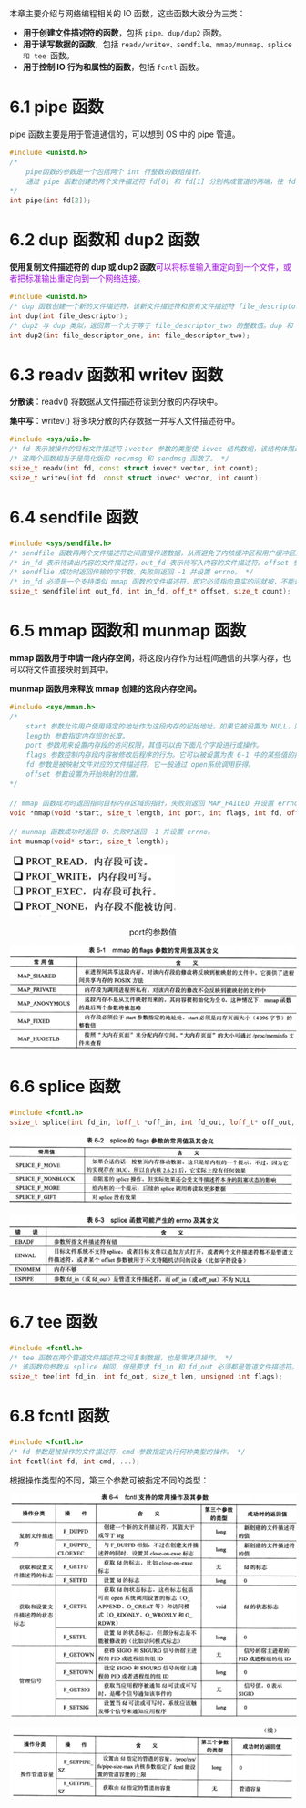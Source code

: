 本章主要介绍与网络编程相关的 IO 函数，这些函数大致分为三类：

* **用于创建文件描述符的函数**，包括 `pipe、dup/dup2` 函数。
* **用于读写数据的函数**，包括 `readv/writev、sendfile、mmap/munmap、splice 和 tee `函数。
* **用于控制 IO 行为和属性的函数**，包括 `fcntl` 函数。



# 6.1 pipe 函数

pipe 函数主要是用于管道通信的，可以想到 OS 中的 pipe 管道。

```c++
#include <unistd.h>
/* 
	pipe函数的参数是一个包括两个 int 行整数的数组指针。
	通过 pipe 函数创建的两个文件描述符 fd[0] 和 fd[1] 分别构成管道的两端，往 fd[1] 写入的数据可以从 fd[0] 读出。并且 fd[0] 只能用于从管道读出数据，fd[1] 只能用于往管道写入数据，二者不能反过来使用。
*/
int pipe(int fd[2]);
```



# 6.2 dup 函数和 dup2 函数

**使用复制文件描述符的 dup 或 dup2 函数**<font color=alice>可以将标准输入重定向到一个文件，或者把标准输出重定向到一个网络连接。</font>

```c++
#include <unistd.h>
/* dup 函数创建一个新的文件描述符，该新文件描述符和原有文件描述符 file_descriptor 指向相同的文件、管道或者网络连接。并且 dup 返回的文件描述符总是取系统当前可用的最小整数值。 */
int dup(int file_descriptor);
/* dup2 与 dup 类似，返回第一个大于等于 file_descriptor_two 的整数值。dup 和 dup2 调用失败时函数返回-1并设置 errno。 */
int dup2(int file_descriptor_one, int file_descriptor_two);
```



# 6.3 readv 函数和 writev 函数

**分散读**：readv() 将数据从文件描述符读到分散的内存块中。

**集中写**：writev() 将多块分散的内存数据一并写入文件描述符中。

```c++
#include <sys/uio.h>
/* fd 表示被操作的目标文件描述符；vector 参数的类型使 iovec 结构数组，该结构体描述一块内存区；count 参数是 vector 数组的长度，即有多少块内存数据需要从 fd 读出或写到 fd。 */
/* 这两个函数相当于是简化版的 recvmsg 和 sendmsg 函数了。 */
ssize_t readv(int fd, const struct iovec* vector, int count);
ssize_t writev(int fd, const struct iovec* vector, int count);
```



# 6.4 sendfile 函数

```c++
#include <sys/sendfile.h>
/* sendfile 函数再两个文件描述符之间直接传递数据，从而避免了内核缓冲区和用户缓冲区之间的数据拷贝、效率很高，因此也被称为零拷贝。 */
/* in_fd 表示待读出内容的文件描述符，out_fd 表示待写入内容的文件描述符。offset 参数指定从读入文件流的哪个位置开始读，如果为空，则使用读入文件流默认的起始位置。count 参数指定在文件描述符 in_fd 和 out_fd 之间传递的字节数。 */
/* sendflie 成功时返回传输的字节数，失败则返回 -1 并设置 errno。 */
/* in_fd 必须是一个支持类似 mmap 函数的文件描述符，即它必须指向真实的问就按，不能是 socket 和管道；而 out_fd 则必须是一个 socket。 */
ssize_t sendfile(int out_fd, int in_fd, off_t* offset, size_t count);
```



# 6.5 mmap 函数和 munmap 函数

**mmap 函数用于申请一段内存空间**，将这段内存作为进程间通信的共享内存，也可以将文件直接映射到其中。

**munmap 函数用来释放 mmap 创建的这段内存空间。**

```c++
#include <sys/mman.h>
/* 
	start 参数允许用户使用特定的地址作为这段内存的起始地址。如果它被设置为 NULL，则系统自动分配一个地址。
	length 参数指定内存短的长度。
	port 参数用来设置内存段的访问权限，其值可以由下面几个字段进行或操作。
	flags 参数控制内存段内容被修改后程序的行为。它可以被设置为表 6-1 中的某些值的按位或，其中 MAP_SHARED 和 MAP_PRIVATE 是互斥的，不能同时指定。
	fd 参数是被映射文件对应的文件描述符。它一般通过 open系统调用获得。
	offset 参数设置为开始映射的位置。
*/

// mmap 函数成功时返回指向目标内存区域的指针，失败则返回 MAP_FAILED 并设置 errno。
void *mmap(void *start, size_t length, int port, int flags, int fd, off_t offset);

// munmap 函数成功时返回 0，失败时返回 -1 并设置 errno。
int munmap(void* start, size_t length);
```

![image-20230417160109135](Image/port参数值.png)

<center>port的参数值</center>



![image-20230417164737409](Image/mmap的flags参数的常用值及其含义.png)



# 6.6 splice 函数

```c++
#include <fcntl.h>
ssize_t splice(int fd_in, loff_t *off_in, int fd_out, loff_t* off_out, size_t len, unsigned int flags);
```

![image-20230417170551947](Image/splice的flags参数的常用值及其含义.png)

![image-20230417170637200](Image/splice函数可能产生的errno及其含义.png)

# 6.7 tee 函数

```c++
#include <fcntl.h>
/* tee 函数在两个管道文件描述符之间复制数据，也是零拷贝操作。 */
/* 该函数的参数与 splice 相同，但是要求 fd_in 和 fd_out 必须都是管道文件描述符。tee 函数成功时返回两个文件描述符之间复制的数据数量（字节数），返回 0 表示没有复制任何数据。tee函数失败返回 -1 并设置errno。 */
ssize_t tee(int fd_in, int fd_out, size_t len, unsigned int flags);
```



# 6.8 fcntl 函数

```c++
#include <fcntl.h>
/* fd 参数是被操作的文件描述符，cmd 参数指定执行何种类型的操作。 */
int fcntl(int fd, int cmd, ...);
```

根据操作类型的不同，第三个参数可被指定不同的类型：

![image-20230417190353257](Image/fcntl支持的常用操作及其参数.png)

![image-20230417190434617](Image/fcntl支持的常用操作及其参数（续）.png)